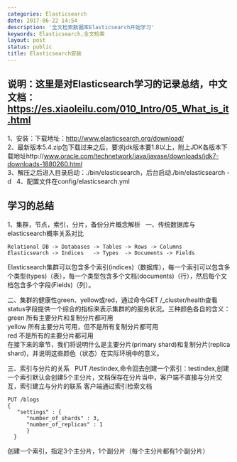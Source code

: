 ```yaml
---
categories: Elasticsearch
date: 2017-06-22 14:54
description: '全文检索数据库Elasticsearch开始学习'
keywords: Elasticsearch,全文检索
layout: post
status: public
title: Elasticsearch安装
---
```


## 说明：这里是对Elasticsearch学习的记录总结，中文文档：https://es.xiaoleilu.com/010_Intro/05_What_is_it.html  
1、安装：下载地址：http://www.elasticsearch.org/download/  
2、最新版本5.4.zip包下载过来之后，要求jdk版本要1.8以上，附上JDK各版本下载地址http://www.oracle.com/technetwork/java/javase/downloads/jdk7-downloads-1880260.html  
3、解压之后进入目录启动：./bin/elasticsearch，后台启动./bin/elasticsearch -d  
4、配置文件在config/elasticsearch.yml  


## 学习的总结  
1、集群，节点，索引，分片，备份分片概念解析  
一、传统数据库与elasticsearch概率关系对比  
    
    Relational DB -> Databases -> Tables -> Rows -> Columns
    Elasticsearch -> Indices   -> Types  -> Documents -> Fields

Elasticsearch集群可以包含多个索引(indices)（数据库），每一个索引可以包含多个类型(types)（表），每一个类型包含多个文档(documents)（行），然后每个文档包含多个字段(Fields)（列）。

二、集群的健康性green、yellow或red，通过命令GET /_cluster/health查看  
status字段提供一个综合的指标来表示集群的的服务状况。三种颜色各自的含义：  
green	所有主要分片和复制分片都可用  
yellow	所有主要分片可用，但不是所有复制分片都可用  
red	不是所有的主要分片都可用  
在接下来的章节，我们将说明什么是主要分片(primary shard)和复制分片(replica shard)，并说明这些颜色（状态）在实际环境中的意义。  

三、索引与分片的关系  
PUT /testindex,命令回去创建一个索引：testindex,创建一个索引默认会创建5个主分片，文档保存在分片当中，客户端不直接与分片交互，索引建立与分片的联系
客户端通过索引检索文档  

    PUT /blogs
    {
       "settings" : {
          "number_of_shards" : 3,
          "number_of_replicas" : 1
          }
      }  

创建一个索引，指定3个主分片，1个副分片（每个主分片都有1个副分片）  
